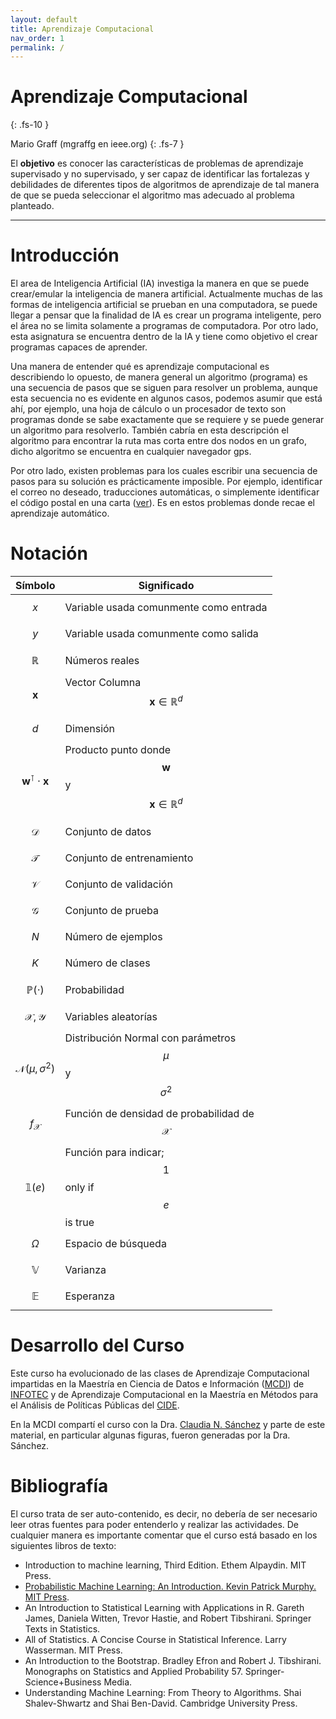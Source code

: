 ```yaml
---
layout: default
title: Aprendizaje Computacional
nav_order: 1
permalink: /
---
```


# Aprendizaje Computacional
{: .fs-10 }

Mario Graff (mgraffg en ieee.org)
{: .fs-7 }

El **objetivo** es conocer las características de problemas de aprendizaje supervisado y no supervisado, y ser capaz de identificar las fortalezas y debilidades de diferentes tipos de algoritmos de aprendizaje de tal manera de que se pueda seleccionar el algoritmo mas adecuado al problema planteado.

---

# Introducción

El area de Inteligencia Artificial (IA) investiga la manera en que se puede crear/emular la inteligencia de manera artificial. Actualmente muchas de las formas de inteligencia artificial se prueban en una computadora, se puede llegar a pensar que la finalidad de IA es crear un programa inteligente, pero el área no se limita solamente a programas de computadora. Por otro lado, esta asignatura se encuentra dentro de la IA y tiene como objetivo el crear programas capaces de aprender. 

Una manera de entender qué es aprendizaje computacional es describiendo lo opuesto, de manera general un algoritmo (programa) es una secuencia de pasos que se siguen para resolver un problema, aunque esta secuencia no es evidente en algunos casos, podemos asumir que está ahí, por ejemplo, una hoja de cálculo o un procesador de texto son programas donde se sabe exactamente que se requiere y se puede generar un algoritmo para resolverlo. También cabría en esta descripción el algoritmo para encontrar la ruta mas corta entre dos nodos en un grafo, dicho algoritmo se encuentra en cualquier navegador gps. 

Por otro lado, existen problemas para los cuales escribir una secuencia de pasos para su solución es prácticamente imposible. Por ejemplo, identificar el correo no deseado, traducciones automáticas, o simplemente identificar el código postal en una carta ([ver](http://yann.lecun.com/exdb/mnist/)). Es en estos problemas donde recae el aprendizaje automático. 

# Notación

|Símbolo           | Significado                                              |
|------------------|----------------------------------------------------------|
|$$x$$             | Variable usada comunmente como entrada                   |
|$$y$$             | Variable usada comunmente como salida                    |
|$$\mathbb R$$     | Números reales                                           |
|$$\mathbf x$$     | Vector Columna $$\mathbf x \in \mathbb R^d$$             |
|$$d$$             | Dimensión                                                |
|$$\mathbf w^\intercal \cdot \mathbf x$$ | Producto punto donde $$\mathbf w$$ y $$\mathbf x \in \mathbb R^d$$ |
|$$\mathcal D$$    | Conjunto de datos                                        |
|$$\mathcal T$$    | Conjunto de entrenamiento                                | 
|$$\mathcal V$$    | Conjunto de validación                                   |
|$$\mathcal G$$    | Conjunto de prueba                                       |
|$$N$$             | Número de ejemplos                                       | 
|$$K$$             | Número de clases                                         |
|$$\mathbb P(\cdot)$$  | Probabilidad                                         |
|$$\mathcal X, \mathcal Y$$    | Variables aleatorías                         |
|$$\mathcal N(\mu, \sigma^2)$$    | Distribución Normal con parámetros $$\mu$$ y $$\sigma^2$$|
|$$f_{\mathcal X}$$| Función de densidad de probabilidad de $$\mathcal X$$    |
|$$\mathbb 1(e)$$     | Función para indicar; $$1$$ only if $$e$$ is true     |
|$$\Omega$$        | Espacio de búsqueda                                      |
|$$\mathbb V$$     | Varianza                                                 |
|$$\mathbb E$$     | Esperanza                                                |

# Desarrollo del Curso

Este curso ha evolucionado de las clases de Aprendizaje Computacional impartidas en la Maestría en Ciencia de Datos e Información ([MCDI](https://infotec.mx/MCDI)) de [INFOTEC](https://infotec.mx) y de Aprendizaje Computacional en la Maestría en Métodos para el Análisis de Políticas Públicas del [CIDE](http://cide.edu). 

En la MCDI compartí el curso con la Dra. [Claudia N. Sánchez](https://scholar.google.com.mx/citations?user=homoYl8AAAAJ&hl=es) y parte de este material,
en particular algunas figuras, fueron generadas por la Dra. Sánchez. 

# Bibliografía

El curso trata de ser auto-contenido, es decir, no debería de ser necesario leer otras fuentes para poder entenderlo y realizar las actividades. De cualquier manera es importante comentar que el curso está basado en los siguientes libros de texto:

- Introduction to machine learning, Third Edition. Ethem Alpaydin. MIT Press.
- [Probabilistic Machine Learning: An Introduction. Kevin Patrick Murphy. MIT Press](https://probml.github.io/pml-book/book1.html).
- An Introduction to Statistical Learning with Applications in R. Gareth James, Daniela Witten, Trevor Hastie, and Robert Tibshirani. Springer Texts in Statistics.
- All of Statistics. A Concise Course in Statistical Inference. Larry Wasserman. MIT Press.
- An Introduction to the Bootstrap. Bradley Efron and Robert J. Tibshirani. Monographs on Statistics and Applied Probability 57. Springer-Science+Business Media. 
- Understanding Machine Learning: From Theory to Algorithms. Shai Shalev-Shwartz and Shai Ben-David. Cambridge University Press.
